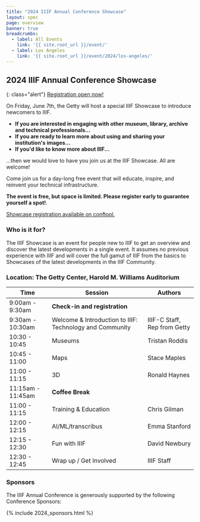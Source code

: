 ```yaml
---
title: "2024 IIIF Annual Conference Showcase"
layout: spec
page: overview
banner: true 
breadcrumbs:
  - label: All Events
    link: '{{ site.root_url }}/event/'
  - label: Los Angeles
    link: '{{ site.root_url }}/event/2024/los-angeles/'
---
```


## 2024 IIIF Annual Conference Showcase

{: class="alert"}
[Registration open now!][registration]

On Friday, June 7th, the Getty will host a special IIIF Showcase to introduce newcomers to IIIF.

* **If you are interested in engaging with other museum, library, archive and technical professionals...**
* **If you are ready to learn more about using and sharing your institution's images...**
* **If you'd like to know more about IIIF...**

...then we would love to have you join us at the IIIF Showcase. All are welcome!

Come join us for a day-long free event that will educate, inspire, and reinvent your technical infrastructure. 

**The event is free, but space is limited. Please register early to guarantee yourself a spot!**. 

[Showcase registration available on conftool.][registration]

### Who is it for?

The IIIF Showcase is an event for people new to IIIF to get an overview and discover the latest developments in a single event. It assumes no previous experience with IIIF and will cover the full gamut of IIIF from the basics to Showcases of the latest developments in the IIIF Community.

### Location: The Getty Center, Harold M. Williams Auditorium
<table class="api-table">
    <thead>
        <tr>
            <th>Time</th>
            <th>Session</th>
            <th>Authors</th>
        </tr>
    </thead>
    <tbody>
        <tr>
            <td>9:00am - 9:30am</td>
            <td colspan="2"><b>Check-in and registration</b></td>
        </tr>
        <tr>
            <td>9:30am - 10:30am</td>
            <td>Welcome & Introduction to IIIF: Technology and Community</td>
            <td>IIIF-C Staff, Rep from Getty</td>
        </tr>
        <tr>
            <td>10:30 - 10:45</td>
            <td>Museums</td>
            <td>Tristan Roddis</td>
        </tr>
        <tr>
            <td>10:45 - 11:00</td>
            <td>Maps</td>
            <td>Stace Maples</td>
        </tr>
        <tr>
            <td>11:00 - 11:15</td>
            <td>3D</td>
            <td>Ronald Haynes</td>
        </tr>
        <tr>
            <td>11:15am - 11:45am</td>
            <td colspan="2"><b>Coffee Break</b></td>
        </tr>
        <tr>
            <td>11:00 - 11:15</td>
            <td>Training & Education</td>
            <td>Chris Gilman</td>
        </tr>
        <tr>
            <td>12:00 - 12:15</td>
            <td>AI/ML/transcribus</td>
            <td>Emma Stanford</td>
        </tr>
        <tr>
            <td>12:15 - 12:30</td>
            <td>Fun with IIIF</td>
            <td>David Newbury</td>
        </tr>
        <tr>
            <td>12:30 - 12:45</td>
            <td>Wrap up / Get Involved</td>
            <td>IIIF Staff</td>
        </tr>
    </tbody>
</table>        

### Sponsors

The IIIF Annual Conference is generously supported by the following Conference Sponsors:

{% include 2024_sponsors.html %} 

[registration]: https://www.conftool.org/iiif2024/